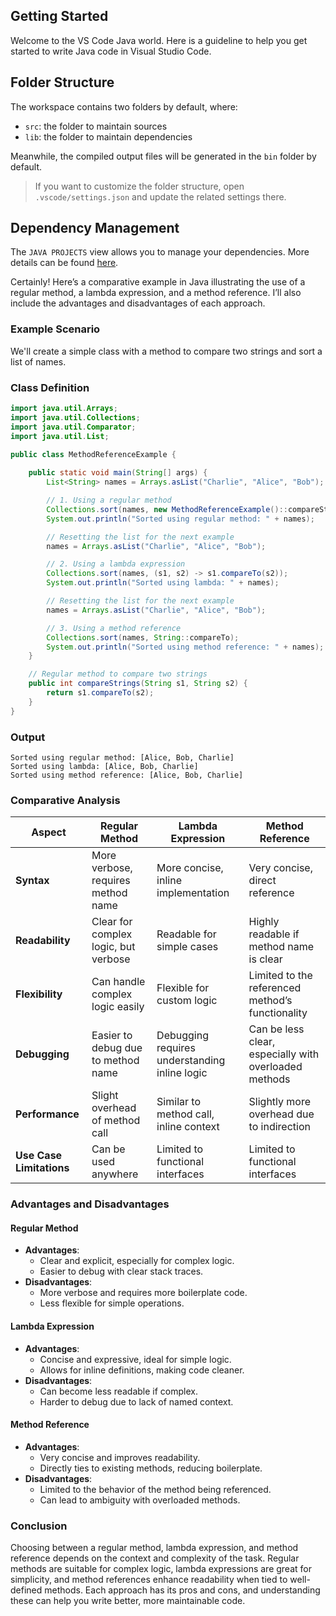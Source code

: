 ## Getting Started

Welcome to the VS Code Java world. Here is a guideline to help you get started to write Java code in Visual Studio Code.

## Folder Structure

The workspace contains two folders by default, where:

- `src`: the folder to maintain sources
- `lib`: the folder to maintain dependencies

Meanwhile, the compiled output files will be generated in the `bin` folder by default.

> If you want to customize the folder structure, open `.vscode/settings.json` and update the related settings there.

## Dependency Management

The `JAVA PROJECTS` view allows you to manage your dependencies. More details can be found [here](https://github.com/microsoft/vscode-java-dependency#manage-dependencies).


Certainly! Here’s a comparative example in Java illustrating the use of a regular method, a lambda expression, and a method reference. I’ll also include the advantages and disadvantages of each approach.

### Example Scenario
We'll create a simple class with a method to compare two strings and sort a list of names.

### Class Definition
```java
import java.util.Arrays;
import java.util.Collections;
import java.util.Comparator;
import java.util.List;

public class MethodReferenceExample {
    
    public static void main(String[] args) {
        List<String> names = Arrays.asList("Charlie", "Alice", "Bob");

        // 1. Using a regular method
        Collections.sort(names, new MethodReferenceExample()::compareStrings);
        System.out.println("Sorted using regular method: " + names);

        // Resetting the list for the next example
        names = Arrays.asList("Charlie", "Alice", "Bob");

        // 2. Using a lambda expression
        Collections.sort(names, (s1, s2) -> s1.compareTo(s2));
        System.out.println("Sorted using lambda: " + names);

        // Resetting the list for the next example
        names = Arrays.asList("Charlie", "Alice", "Bob");

        // 3. Using a method reference
        Collections.sort(names, String::compareTo);
        System.out.println("Sorted using method reference: " + names);
    }

    // Regular method to compare two strings
    public int compareStrings(String s1, String s2) {
        return s1.compareTo(s2);
    }
}
```

### Output
```
Sorted using regular method: [Alice, Bob, Charlie]
Sorted using lambda: [Alice, Bob, Charlie]
Sorted using method reference: [Alice, Bob, Charlie]
```

### Comparative Analysis

| Aspect                       | Regular Method                        | Lambda Expression                      | Method Reference                     |
|------------------------------|--------------------------------------|----------------------------------------|--------------------------------------|
| **Syntax**                   | More verbose, requires method name   | More concise, inline implementation    | Very concise, direct reference       |
| **Readability**              | Clear for complex logic, but verbose | Readable for simple cases              | Highly readable if method name is clear |
| **Flexibility**              | Can handle complex logic easily      | Flexible for custom logic              | Limited to the referenced method’s functionality |
| **Debugging**                | Easier to debug due to method name   | Debugging requires understanding inline logic | Can be less clear, especially with overloaded methods |
| **Performance**              | Slight overhead of method call       | Similar to method call, inline context | Slightly more overhead due to indirection |
| **Use Case Limitations**     | Can be used anywhere                  | Limited to functional interfaces        | Limited to functional interfaces      |

### Advantages and Disadvantages

#### Regular Method
- **Advantages**:
  - Clear and explicit, especially for complex logic.
  - Easier to debug with clear stack traces.
- **Disadvantages**:
  - More verbose and requires more boilerplate code.
  - Less flexible for simple operations.

#### Lambda Expression
- **Advantages**:
  - Concise and expressive, ideal for simple logic.
  - Allows for inline definitions, making code cleaner.
- **Disadvantages**:
  - Can become less readable if complex.
  - Harder to debug due to lack of named context.

#### Method Reference
- **Advantages**:
  - Very concise and improves readability.
  - Directly ties to existing methods, reducing boilerplate.
- **Disadvantages**:
  - Limited to the behavior of the method being referenced.
  - Can lead to ambiguity with overloaded methods.

### Conclusion
Choosing between a regular method, lambda expression, and method reference depends on the context and complexity of the task. Regular methods are suitable for complex logic, lambda expressions are great for simplicity, and method references enhance readability when tied to well-defined methods. Each approach has its pros and cons, and understanding these can help you write better, more maintainable code.